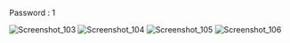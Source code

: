 Password : 1


![Screenshot_103](https://github.com/user-attachments/assets/329ea840-36b2-4692-8983-0b45038f1b10)
![Screenshot_104](https://github.com/user-attachments/assets/b477a0c3-2515-4d71-b312-436b6ce0e2b6)
![Screenshot_105](https://github.com/user-attachments/assets/78353b62-dbe9-46cb-89b2-dcd8b4827564)
![Screenshot_106](https://github.com/user-attachments/assets/82eb9df1-d4d1-4a3b-a437-21c1de5c5a57)
